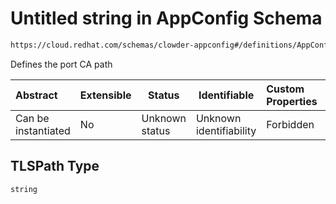 # Untitled string in AppConfig Schema

```txt
https://cloud.redhat.com/schemas/clowder-appconfig#/definitions/AppConfig/properties/TLSPath
```

Defines the port CA path


| Abstract            | Extensible | Status         | Identifiable            | Custom Properties | Additional Properties | Access Restrictions | Defined In                                                    |
| :------------------ | ---------- | -------------- | ----------------------- | :---------------- | --------------------- | ------------------- | ------------------------------------------------------------- |
| Can be instantiated | No         | Unknown status | Unknown identifiability | Forbidden         | Allowed               | none                | [schema.json\*](../../out/schema.json "open original schema") |

## TLSPath Type

`string`
